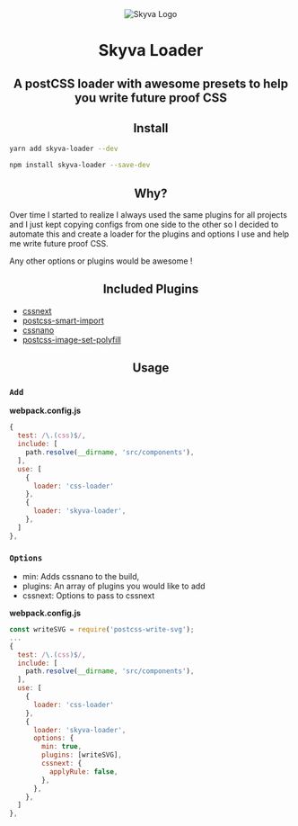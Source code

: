 <div align="center">
  <img hspace="10"
    alt="Skyva Logo"
    src="http://i.imgur.com/i9ZwJlR.png">
  <h1>Skyva Loader</h1>
  <h2>A postCSS loader with awesome presets to help you write future proof CSS</h2>
</div>

<h2 align="center">Install</h2>

```bash
yarn add skyva-loader --dev
```

```bash
npm install skyva-loader --save-dev
```

<h2 align="center">Why?</h2>

Over time I started to realize I always used the same plugins for all projects and I just kept copying configs from one side to the other so I decided to automate this and create a loader for the plugins and options I use and help me write future proof CSS.

Any other options or plugins would be awesome !

<h2 align="center">Included Plugins</h2>

* [cssnext](http://cssnext.io/)
* [postcss-smart-import](https://github.com/sebastian-software/postcss-smart-import)
* [cssnano](http://cssnano.co/)
* [postcss-image-set-polyfill](https://github.com/SuperOl3g/postcss-image-set-polyfill)

<h2 align="center">Usage</h2>

### `Add`

**webpack.config.js**
```js
{
  test: /\.(css)$/,
  include: [
    path.resolve(__dirname, 'src/components'),
  ],
  use: [
    {
      loader: 'css-loader'
    },
    {
      loader: 'skyva-loader',
    },
  ]
},
```

### `Options`

  * min: Adds cssnano to the build,
  * plugins: An array of plugins you would like to add
  * cssnext: Options to pass to cssnext

  **webpack.config.js**
  ```js
  const writeSVG = require('postcss-write-svg');
  ...
  {
    test: /\.(css)$/,
    include: [
      path.resolve(__dirname, 'src/components'),
    ],
    use: [
      {
        loader: 'css-loader'
      },
      {
        loader: 'skyva-loader',
        options: {
          min: true,
          plugins: [writeSVG],
          cssnext: {
            applyRule: false,
          },
        },
      },
    ]
  },
